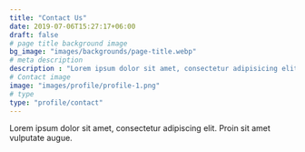 ```yaml
---
title: "Contact Us"
date: 2019-07-06T15:27:17+06:00
draft: false
# page title background image
bg_image: "images/backgrounds/page-title.webp"
# meta description
description : "Lorem ipsum dolor sit amet, consectetur adipisicing elit, sed do eiusmod tempor incididunt ut labore. dolore magna aliqua. Ut enim ad minim veniam, quis nostrud."
# Contact image
image: "images/profile/profile-1.png"
# type
type: "profile/contact"
---
```


Lorem ipsum dolor sit amet, consectetur adipiscing elit. Proin sit amet vulputate augue.
